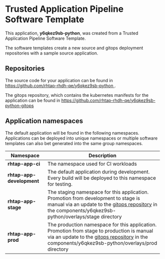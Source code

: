 # Trusted Application Pipeline Software Template

This application, **y6qkez9sb-python**, was created from a Trusted Application Pipeline Software Template.

The software templates create a new source and gitops deployment repositories with a sample source application. 

## Repositories

The source code for your application can be found in [https://github.com/rhtap-rhdh-qe/y6qkez9sb-python ](https://github.com/rhtap-rhdh-qe/y6qkez9sb-python ).
 
The gitops repository, which contains the kubernetes manifests for the application can be found in 
[https://github.com/rhtap-rhdh-qe/y6qkez9sb-python-gitops ](https://github.com/rhtap-rhdh-qe/y6qkez9sb-python-gitops ) 

## Application namespaces 

The default application will be found in the following namespaces. Applications can be deployed into unique namespaces or multiple software templates can also bet generated into the same group namespaces.  

|  Namespace   |  Description   |  
| -------- | -------- |
| **rhtap-app-ci** | The namespace used for CI workloads |
| **rhtap-app-development** | The default application during development. Every build will be deployed to this namespace for testing. |
| **rhtap-app-stage** | The staging namespace for this application. Promotion from development to stage is manual via an update to the [gitops repository](https://github.com/rhtap-rhdh-qe/y6qkez9sb-python-gitops ) in the components/y6qkez9sb-python/overlays/stage directory |
| **rhtap-app-prod** | The production namespace for this application. Promotion from stage to production is manual via an update to the [gitops repository](https://github.com/rhtap-rhdh-qe/y6qkez9sb-python-gitops ) in the components/y6qkez9sb-python/overlays/prod directory |